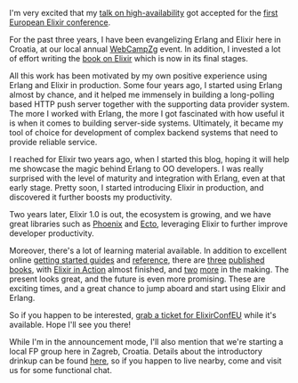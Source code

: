 I'm very excited that my [talk on high-availability](http://www.elixirconf.eu/elixirconf2015/saa-juric) got accepted for the [first European Elixir conference](http://www.elixirconf.eu/).

For the past three years, I have been evangelizing Erlang and Elixir here in Croatia, at our local annual [WebCampZg](http://2014.webcampzg.org/) event. In addition, I invested a lot of effort writing the [book on Elixir](http://www.manning.com/juric/?a_aid=sjuric) which is now in its final stages.

All this work has been motivated by my own positive experience using Erlang and Elixir in production. Some four years ago, I started using Erlang almost by chance, and it helped me immensely in building a long-polling based HTTP push server together with the supporting data provider system. The more I worked with Erlang, the more I got fascinated with how useful it is when it comes to building server-side systems. Ultimately, it became my tool of choice for development of complex backend systems that need to provide reliable service.

I reached for Elixir two years ago, when I started this blog, hoping it will help me showcase the magic behind Erlang to OO developers. I was really surprised with the level of maturity and integration with Erlang, even at that early stage. Pretty soon, I started introducing Elixir in production, and discovered it further boosts my productivity.

Two years later, Elixir 1.0 is out, the ecosystem is growing, and we have great libraries such as [Phoenix](http://www.phoenixframework.org/) and [Ecto](https://github.com/elixir-lang/ecto), leveraging Elixir to further improve developer productivity.

Moreover, there's a lot of learning material available. In addition to excellent online [getting started guides](http://elixir-lang.org/getting_started/1.html) and [reference](http://elixir-lang.org/docs/stable/elixir/), there are [three](http://shop.oreilly.com/product/0636920030584.do) [published](https://pragprog.com/book/elixir/programming-elixir) [books](https://pragprog.com/book/cmelixir/metaprogramming-elixir), with [Elixir in Action](http://www.manning.com/juric/?a_aid=sjuric) almost finished, and [two](http://www.exotpbook.com/) [more](https://www.packtpub.com/application-development/elixir-cookbook) in the making. The present looks great, and the future is even more promising. These are exciting times, and a great chance to jump aboard and start using Elixir and Erlang.

So if you happen to be interested, [grab a ticket for ElixirConfEU](http://www.elixirconf.eu/#register) while it's available. Hope I'll see you there!

While I'm in the announcement mode, I'll also mention that we're starting a local FP group here in Zagreb, Croatia. Details about the introductory drinkup can be found [here](http://www.meetup.com/lambdazg/events/219980288/), so if you happen to live nearby, come and visit us for some functional chat.